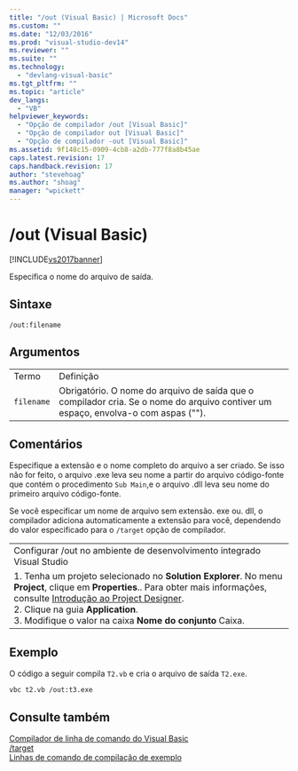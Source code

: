 ```yaml
---
title: "/out (Visual Basic) | Microsoft Docs"
ms.custom: ""
ms.date: "12/03/2016"
ms.prod: "visual-studio-dev14"
ms.reviewer: ""
ms.suite: ""
ms.technology: 
  - "devlang-visual-basic"
ms.tgt_pltfrm: ""
ms.topic: "article"
dev_langs: 
  - "VB"
helpviewer_keywords: 
  - "Opção de compilador /out [Visual Basic]"
  - "Opção de compilador out [Visual Basic]"
  - "Opção de compilador -out [Visual Basic]"
ms.assetid: 9f148c15-0909-4cb8-a2db-777f8a8b45ae
caps.latest.revision: 17
caps.handback.revision: 17
author: "stevehoag"
ms.author: "shoag"
manager: "wpickett"
---
```

# /out (Visual Basic)
[!INCLUDE[vs2017banner](../../../csharp/includes/vs2017banner.md)]

Especifica o nome do arquivo de saída.  
  
## Sintaxe  
  
```  
/out:filename  
```  
  
## Argumentos  
  
|||  
|-|-|  
|Termo|Definição|  
|`filename`|Obrigatório.  O nome do arquivo de saída que o compilador cria.  Se o nome do arquivo contiver um espaço, envolva\-o com aspas  \(""\).|  
  
## Comentários  
 Especifique a extensão e o nome completo do arquivo a ser criado.  Se isso não for feito, o arquivo .exe leva seu nome a partir do arquivo código\-fonte que contém o procedimento `Sub Main`,e o arquivo .dll leva seu nome do primeiro  arquivo código\-fonte.  
  
 Se você especificar um nome de arquivo sem extensão. exe ou. dll, o compilador adiciona automaticamente a extensão para você, dependendo do valor especificado para o `/target` opção de compilador.  
  
||  
|-|  
|Configurar \/out no ambiente de desenvolvimento integrado Visual Studio|  
|1.  Tenha um projeto selecionado no **Solution Explorer**.  No menu **Project**, clique em **Properties**..  Para obter mais informações, consulte [Introdução ao Project Designer](http://msdn.microsoft.com/pt-br/898dd854-c98d-430c-ba1b-a913ce3c73d7).<br />2.  Clique na guia **Application**.<br />3.  Modifique o valor na caixa  **Nome do conjunto**  Caixa.|  
  
## Exemplo  
 O código a seguir compila `T2.vb` e cria o arquivo de saída  `T2.exe`.  
  
```  
vbc t2.vb /out:t3.exe  
```  
  
## Consulte também  
 [Compilador de linha de comando do Visual Basic](../../../visual-basic/reference/command-line-compiler/index.md)   
 [\/target](../../../visual-basic/reference/command-line-compiler/target.md)   
 [Linhas de comando de compilação de exemplo](../../../visual-basic/reference/command-line-compiler/sample-compilation-command-lines.md)